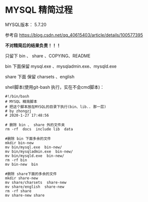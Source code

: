 # MYSQL 精简过程

MYSQL版本： 5.7.20 

参考自 https://blog.csdn.net/qq_40615403/article/details/100577395

**不对精简后的结果负责！！！**



只留下	bin 、 share 、COPYING、README 

 bin 下面保留  mysql.exe 、mysqladmin.exe、mysqld.exe

share 下面 保留  charsets 、english



shell脚本(使用git-bash 执行，实在不会cmd脚本)：

```shell
#!/bin/bash
# MYSQL 精简脚本
# 把这个脚本放在MYSQL的目录下执行(bin、lib.. 那一层)
# by zhongzj 
# 2020-1-27 17:48:56

# 删除 bin 、 share 外的文件夹
rm -rf  docs  include lib  data

#删除 bin 下面多余的文件
mkdir bin-new
mv bin/mysql.exe  bin-new/
mv bin/mysqladmin.exe  bin-new/
mv bin/mysqld.exe  bin-new/
rm -rf bin
mv bin-new  bin

#删除 share下面的多余的文件
mkdir share-new
mv share/charsets  share-new
mv share/english  share-new
rm -rf share
mv share-new share
```

